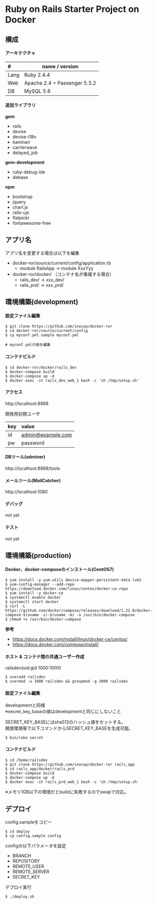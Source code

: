 # Ruby on Rails Starter Project on Docker

## 構成

#### アーキテクチャ
|#    |name / version|
|:----|--------------|
|Lang |Ruby 2.4.4    |
|Web  |Apache 2.4 + Passenger 5.3.2|
|DB   |MySQL 5.6     |


#### 追加ライブラリ

**gem**
- rails
- devise
- devise-i18n
- kaminari
- carrierwave
- delayed_job

**gem-development**
- ruby-debug-ide
- debase

**npm**
- bootstrap
- jquery
- chart.js
- rails-ujs
- flatpickr
- fontawesome-free


## アプリ名

アプリ名を変更する場合は以下を編集
- docker-ror/source/current/config/application.rb
  - module RailsApp -> module XxxYyy
- docker-ror/docker/  （コンテナ名が重複する場合）
  - rails_dev/ -> xxx_dev/
  - rails_prd/ -> xxx_prd/

## 環境構築(development)

#### 設定ファイル編集
```
$ git clone https://github.com/inocop/docker-ror
$ cd docker-ror/source/current/config
$ cp myconf.yml.sample myconf.yml

# myconf.ymlの値を編集
```

#### コンテナビルド

```
$ cd docker-ror/docker/rails_dev
$ docker-compose build
$ docker-compose up -d
$ docker exec -it rails_dev_web_1 bash -c 'sh /tmp/setup.sh'
```

#### アクセス

http://localhost:8888


開発用初期ユーザ

|key |value|
|:---|:----|
|id  |admin@example.com|
|pw  |password|


#### DBツール(adminer)

http://localhost:8888/tools

#### メールツール(MailCatcher)

http://localhost:1080


#### デバッグ

not yet


#### テスト

not yet


## 環境構築(production)

#### Docker、docker-composeのインストール(CentOS7)
```
$ yum install -y yum-utils device-mapper-persistent-data lvm2
$ yum-config-manager --add-repo https://download.docker.com/linux/centos/docker-ce.repo
$ yum install -y docker-ce
$ systemctl enable docker
$ systemctl start docker
$ curl -L https://github.com/docker/compose/releases/download/1.22.0/docker-compose-$(uname -s)-$(uname -m) -o /usr/bin/docker-compose
$ chmod +x /usr/bin/docker-compose
```

**参考**
* https://docs.docker.com/install/linux/docker-ce/centos/
* https://docs.docker.com/compose/install/


#### ホスト & コンテナ間の共通ユーザー作成

railsdev(uid:gid 1000:1000)
```
$ useradd railsdev
$ usermod -u 1000 railsdev && groupmod -g 1000 railsdev
```

#### 設定ファイル編集

developmentと同様  
※secret_key_baseの値はdevelopmentと同じにしないこと

SECRET_KEY_BASEにはsha512のハッシュ値をセットする。  
開発環境等で以下コマンドからSECRET_KEY_BASEを生成可能。
```
$ bin/rake secret
```

#### コンテナビルド

```
$ cd /home/railsdev
$ git clone https://github.com/inocop/docker-ror rails_app
$ cd rails_app/docker/rails_prd
$ docker-compose build
$ docker-compose up -d
$ docker exec -it rails_prd_web_1 bash -c 'sh /tmp/setup.sh'
```

※メモリ1GB以下の環境だとbuildに失敗するのでswapで対応。


## デプロイ

config.sampleをコピー
```
$ cd deploy
$ cp config.sample config
```

configの以下パラメータを設定
* BRANCH
* REPOSITORY
* REMOTE_USER
* REMOTE_SERVER
* SECRET_KEY

デプロイ実行
```
$ ./deploy.sh
```
